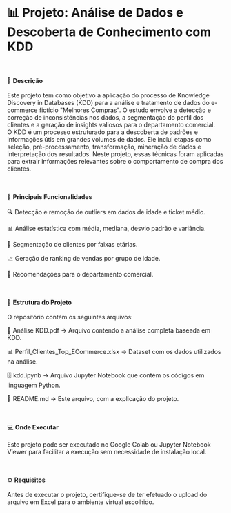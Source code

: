 # 📊 Projeto: Análise de Dados e Descoberta de Conhecimento com KDD

<br><br>
📝 **Descrição**
<br><br>
Este projeto tem como objetivo a aplicação do processo de Knowledge Discovery in Databases (KDD) para a análise e tratamento de dados do e-commerce fictício "Melhores Compras". O estudo envolve a detecção e correção de inconsistências nos dados, a segmentação do perfil dos clientes e a geração de insights valiosos para o departamento comercial.
<br>
O KDD é um processo estruturado para a descoberta de padrões e informações útis em grandes volumes de dados. Ele inclui etapas como seleção, pré-processamento, transformação, mineração de dados e interpretação dos resultados. Neste projeto, essas técnicas foram aplicadas para extrair informações relevantes sobre o comportamento de compra dos clientes.

<br><br>
🚀 **Principais Funcionalidades**
<br><br>
🔍 Detecção e remoção de outliers em dados de idade e ticket médio.

📊 Análise estatística com média, mediana, desvio padrão e variância.

👥 Segmentação de clientes por faixas etárias.

📈 Geração de ranking de vendas por grupo de idade.

🎯 Recomendações para o departamento comercial.

<br><br>
📜 **Estrutura do Projeto**
<br><br>
O repositório contém os seguintes arquivos:

📄 Análise KDD.pdf → Arquivo contendo a análise completa baseada em KDD.

📊 Perfil_Clientes_Top_ECommerce.xlsx → Dataset com os dados utilizados na análise.

🗄️ kdd.ipynb → Arquivo Jupyter Notebook que contém os códigos em linguagem Python.

📖 README.md → Este arquivo, com a explicação do projeto.

<br><br>
💻 **Onde Executar**
<br><br>
Este projeto pode ser executado no Google Colab ou Jupyter Notebook Viewer para facilitar a execução sem necessidade de instalação local.

<br><br>
⚙️ **Requisitos**
<br><br>
Antes de executar o projeto, certifique-se de ter efetuado o upload do arquivo em Excel para o ambiente virtual escolhido.

